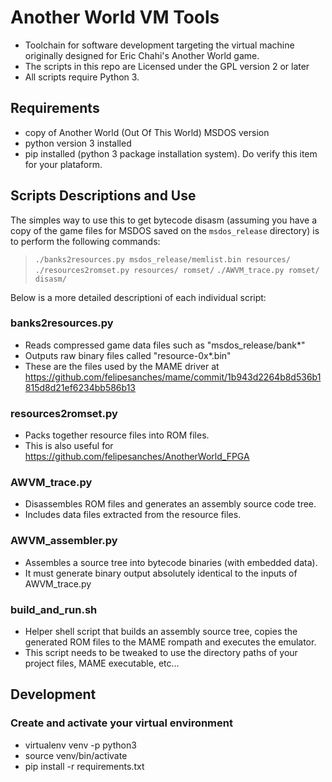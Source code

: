 # Another World VM Tools

- Toolchain for software development targeting the virtual machine originally designed for Eric Chahi's Another World game.
- The scripts in this repo are Licensed under the GPL version 2 or later
- All scripts require Python 3.

## Requirements

- copy of Another World (Out Of This World) MSDOS version
- python version 3 installed
- pip installed (python 3 package installation system). Do verify this item for your plataform.

## Scripts Descriptions and Use

The simples way to use this to get bytecode disasm (assuming you have a copy of the game files for MSDOS saved on the `msdos_release` directory) is to perform the following commands:

 > `./banks2resources.py msdos_release/memlist.bin resources/`
 > `./resources2romset.py resources/ romset/`
 > `./AWVM_trace.py romset/ disasm/`

Below is a more detailed descriptioni of each individual script:

### banks2resources.py
- Reads compressed game data files such as "msdos_release/bank*"
- Outputs raw binary files called "resource-0x*.bin"
- These are the files used by the MAME driver at https://github.com/felipesanches/mame/commit/1b943d2264b8d536b1815d8d21ef6234bb586b13

### resources2romset.py
- Packs together resource files into ROM files.
- This is also useful for https://github.com/felipesanches/AnotherWorld_FPGA

### AWVM_trace.py
- Disassembles ROM files and generates an assembly source code tree.
- Includes data files extracted from the resource files.

### AWVM_assembler.py
- Assembles a source tree into bytecode binaries (with embedded data).
- It must generate binary output absolutely identical to the inputs of AWVM_trace.py

### build_and_run.sh
- Helper shell script that builds an assembly source tree, copies the generated ROM files to the MAME rompath and executes the emulator.
- This script needs to be tweaked to use the directory paths of your project files, MAME executable, etc...

## Development

### Create and activate your virtual environment
- virtualenv venv -p python3
- source venv/bin/activate
- pip install -r requirements.txt
